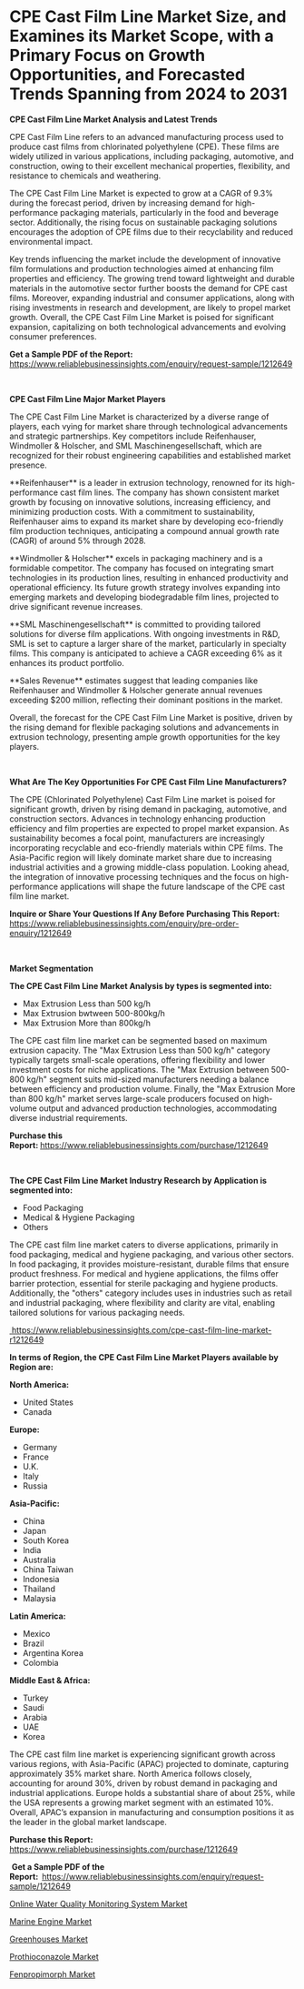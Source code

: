 <p><h1>CPE Cast Film Line Market Size, and Examines its Market Scope, with a Primary Focus on Growth Opportunities, and Forecasted Trends Spanning from 2024 to 2031</h1></p><p><strong>CPE Cast Film Line Market Analysis and Latest Trends</strong></p>
<p><p>CPE Cast Film Line refers to an advanced manufacturing process used to produce cast films from chlorinated polyethylene (CPE). These films are widely utilized in various applications, including packaging, automotive, and construction, owing to their excellent mechanical properties, flexibility, and resistance to chemicals and weathering. </p><p>The CPE Cast Film Line Market is expected to grow at a CAGR of 9.3% during the forecast period, driven by increasing demand for high-performance packaging materials, particularly in the food and beverage sector. Additionally, the rising focus on sustainable packaging solutions encourages the adoption of CPE films due to their recyclability and reduced environmental impact. </p><p>Key trends influencing the market include the development of innovative film formulations and production technologies aimed at enhancing film properties and efficiency. The growing trend toward lightweight and durable materials in the automotive sector further boosts the demand for CPE cast films. Moreover, expanding industrial and consumer applications, along with rising investments in research and development, are likely to propel market growth. Overall, the CPE Cast Film Line Market is poised for significant expansion, capitalizing on both technological advancements and evolving consumer preferences.</p></p>
<p><strong>Get a Sample PDF of the Report:&nbsp;</strong> <a href="https://www.reliablebusinessinsights.com/enquiry/request-sample/1212649?utm_campaign=1138&utm_medium=2&utm_source=Github&utm_content=ia&utm_term=18112024&utm_id=cpe-cast-film-line">https://www.reliablebusinessinsights.com/enquiry/request-sample/1212649</a></p>
<p>&nbsp;</p>
<p><strong>CPE Cast Film Line Major Market Players</strong></p>
<p><p>The CPE Cast Film Line Market is characterized by a diverse range of players, each vying for market share through technological advancements and strategic partnerships. Key competitors include Reifenhauser, Windmoller & Holscher, and SML Maschinengesellschaft, which are recognized for their robust engineering capabilities and established market presence.</p><p>**Reifenhauser** is a leader in extrusion technology, renowned for its high-performance cast film lines. The company has shown consistent market growth by focusing on innovative solutions, increasing efficiency, and minimizing production costs. With a commitment to sustainability, Reifenhauser aims to expand its market share by developing eco-friendly film production techniques, anticipating a compound annual growth rate (CAGR) of around 5% through 2028.</p><p>**Windmoller & Holscher** excels in packaging machinery and is a formidable competitor. The company has focused on integrating smart technologies in its production lines, resulting in enhanced productivity and operational efficiency. Its future growth strategy involves expanding into emerging markets and developing biodegradable film lines, projected to drive significant revenue increases.</p><p>**SML Maschinengesellschaft** is committed to providing tailored solutions for diverse film applications. With ongoing investments in R&D, SML is set to capture a larger share of the market, particularly in specialty films. This company is anticipated to achieve a CAGR exceeding 6% as it enhances its product portfolio.</p><p>**Sales Revenue** estimates suggest that leading companies like Reifenhauser and Windmoller & Holscher generate annual revenues exceeding $200 million, reflecting their dominant positions in the market. </p><p>Overall, the forecast for the CPE Cast Film Line Market is positive, driven by the rising demand for flexible packaging solutions and advancements in extrusion technology, presenting ample growth opportunities for the key players.</p></p>
<p>&nbsp;</p>
<p><strong>What Are The Key Opportunities For CPE Cast Film Line Manufacturers?</strong></p>
<p><p>The CPE (Chlorinated Polyethylene) Cast Film Line market is poised for significant growth, driven by rising demand in packaging, automotive, and construction sectors. Advances in technology enhancing production efficiency and film properties are expected to propel market expansion. As sustainability becomes a focal point, manufacturers are increasingly incorporating recyclable and eco-friendly materials within CPE films. The Asia-Pacific region will likely dominate market share due to increasing industrial activities and a growing middle-class population. Looking ahead, the integration of innovative processing techniques and the focus on high-performance applications will shape the future landscape of the CPE cast film line market.</p></p>
<p><strong>Inquire or Share Your Questions If Any Before Purchasing This Report:</strong> <a href="https://www.reliablebusinessinsights.com/enquiry/pre-order-enquiry/1212649?utm_campaign=1138&utm_medium=2&utm_source=Github&utm_content=ia&utm_term=18112024&utm_id=cpe-cast-film-line">https://www.reliablebusinessinsights.com/enquiry/pre-order-enquiry/1212649</a></p>
<p>&nbsp;</p>
<p><strong>Market Segmentation</strong></p>
<p><strong>The CPE Cast Film Line Market Analysis by types is segmented into:</strong></p>
<p><ul><li>Max Extrusion Less than 500 kg/h</li><li>Max Extrusion bwtween 500-800kg/h</li><li>Max Extrusion More than 800kg/h</li></ul></p>
<p><p>The CPE cast film line market can be segmented based on maximum extrusion capacity. The "Max Extrusion Less than 500 kg/h" category typically targets small-scale operations, offering flexibility and lower investment costs for niche applications. The "Max Extrusion between 500-800 kg/h" segment suits mid-sized manufacturers needing a balance between efficiency and production volume. Finally, the "Max Extrusion More than 800 kg/h" market serves large-scale producers focused on high-volume output and advanced production technologies, accommodating diverse industrial requirements.</p></p>
<p><strong>Purchase this Report:&nbsp;</strong><a href="https://www.reliablebusinessinsights.com/purchase/1212649?utm_campaign=1138&utm_medium=2&utm_source=Github&utm_content=ia&utm_term=18112024&utm_id=cpe-cast-film-line">https://www.reliablebusinessinsights.com/purchase/1212649</a></p>
<p>&nbsp;</p>
<p><strong>The CPE Cast Film Line Market Industry Research by Application is segmented into:</strong></p>
<p><ul><li>Food Packaging</li><li>Medical & Hygiene Packaging</li><li>Others</li></ul></p>
<p><p>The CPE cast film line market caters to diverse applications, primarily in food packaging, medical and hygiene packaging, and various other sectors. In food packaging, it provides moisture-resistant, durable films that ensure product freshness. For medical and hygiene applications, the films offer barrier protection, essential for sterile packaging and hygiene products. Additionally, the "others" category includes uses in industries such as retail and industrial packaging, where flexibility and clarity are vital, enabling tailored solutions for various packaging needs.</p></p>
<p><a href="https://www.reliablebusinessinsights.com/cpe-cast-film-line-market-r1212649?utm_campaign=1138&utm_medium=2&utm_source=Github&utm_content=ia&utm_term=18112024&utm_id=cpe-cast-film-line">&nbsp;https://www.reliablebusinessinsights.com/cpe-cast-film-line-market-r1212649</a></p>
<p><strong>In terms of Region, the CPE Cast Film Line Market Players available by Region are:</strong></p>
<p>
    <p> <strong> North America: </strong>
        <ul>
            <li>United States</li>
            <li>Canada</li>
        </ul>
        </p> 
    <p> <strong> Europe: </strong>
        <ul>
            <li>Germany</li>
            <li>France</li>
            <li>U.K.</li>
            <li>Italy</li>
            <li>Russia</li>
        </ul>
        </p> 
    <p> <strong> Asia-Pacific: </strong>
        <ul>
            <li>China</li>
            <li>Japan</li>
            <li>South Korea</li>
            <li>India</li>
            <li>Australia</li>
            <li>China Taiwan</li>
            <li>Indonesia</li>
            <li>Thailand</li>
            <li>Malaysia</li>
        </ul>
        </p> 
    <p> <strong> Latin America: </strong>
        <ul>
            <li>Mexico</li>
            <li>Brazil</li>
            <li>Argentina Korea</li>
            <li>Colombia</li>
        </ul>
        </p> 
    <p> <strong> Middle East & Africa: </strong>
        <ul>
            <li>Turkey</li>
            <li>Saudi</li>
            <li>Arabia</li>
            <li>UAE</li>
            <li>Korea</li>
        </ul>
    </p>
    </p>
<p><p>The CPE cast film line market is experiencing significant growth across various regions, with Asia-Pacific (APAC) projected to dominate, capturing approximately 35% market share. North America follows closely, accounting for around 30%, driven by robust demand in packaging and industrial applications. Europe holds a substantial share of about 25%, while the USA represents a growing market segment with an estimated 10%. Overall, APAC’s expansion in manufacturing and consumption positions it as the leader in the global market landscape.</p></p>
<p><strong>Purchase this Report: </strong><a href="https://www.reliablebusinessinsights.com/purchase/1212649?utm_campaign=1138&utm_medium=2&utm_source=Github&utm_content=ia&utm_term=18112024&utm_id=cpe-cast-film-line">https://www.reliablebusinessinsights.com/purchase/1212649</a></p>
<p>&nbsp;<strong>Get a Sample PDF of the Report:&nbsp;&nbsp;</strong><a href="https://www.reliablebusinessinsights.com/enquiry/request-sample/1212649?utm_campaign=1138&utm_medium=2&utm_source=Github&utm_content=ia&utm_term=18112024&utm_id=cpe-cast-film-line">https://www.reliablebusinessinsights.com/enquiry/request-sample/1212649</a></p>
<p><strong></strong></p>
<p><p><a href="https://issuu.com/reportprime-2/docs/online-water-quality-monitoring-sys_26fac3e2276fbd?utm_campaign=1138&utm_medium=2&utm_source=Github&utm_content=ia&utm_term=18112024&utm_id=cpe-cast-film-line">Online Water Quality Monitoring System Market</a></p><p><a href="https://www.linkedin.com/pulse/insights-marine-engine-market-size-which-expanding-48-cagr-qtr6c?utm_campaign=1138&utm_medium=2&utm_source=Github&utm_content=ia&utm_term=18112024&utm_id=cpe-cast-film-line">Marine Engine Market</a></p><p><a href="https://www.linkedin.com/pulse/investing-greenhouses-market-trends-leading-products-regional-ooe7f?utm_campaign=1138&utm_medium=2&utm_source=Github&utm_content=ia&utm_term=18112024&utm_id=cpe-cast-film-line">Greenhouses Market</a></p><p><a href="https://www.linkedin.com/pulse/regional-adaptations-global-prothioconazole-market-trends-overview-ptiif?utm_campaign=1138&utm_medium=2&utm_source=Github&utm_content=ia&utm_term=18112024&utm_id=cpe-cast-film-line">Prothioconazole Market</a></p><p><a href="https://issuu.com/reportprime-2/docs/fenpropimorph-market-size-2030.pptx_5d0f4e689d2b3b?utm_campaign=1138&utm_medium=2&utm_source=Github&utm_content=ia&utm_term=18112024&utm_id=cpe-cast-film-line">Fenpropimorph Market</a></p></p>